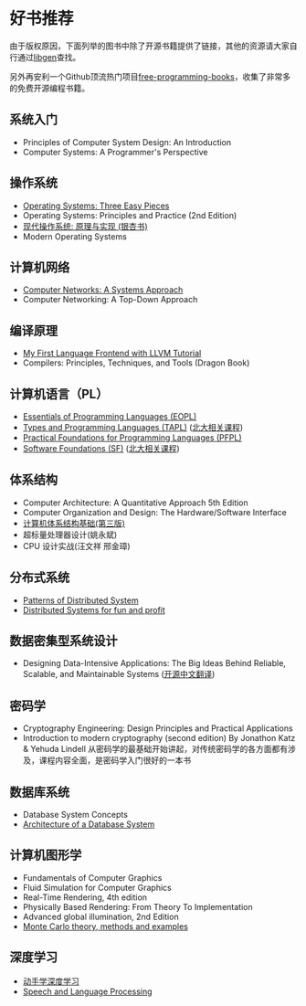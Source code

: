 # 好书推荐
由于版权原因，下面列举的图书中除了开源书籍提供了链接，其他的资源请大家自行通过[libgen](http://libgen.is/)查找。

另外再安利一个Github顶流热门项目[free-programming-books](https://github.com/EbookFoundation/free-programming-books)，收集了非常多的免费开源编程书籍。

## 系统入门
- Principles of Computer System Design: An Introduction
- Computer Systems: A Programmer's Perspective
## 操作系统
- [Operating Systems: Three Easy Pieces](https://pages.cs.wisc.edu/~remzi/OSTEP/)
- Operating Systems: Principles and Practice (2nd Edition)
- [现代操作系统: 原理与实现 (银杏书)](https://ipads.se.sjtu.edu.cn/mospi/)
- Modern Operating Systems
## 计算机网络
- [Computer Networks: A Systems Approach](https://book.systemsapproach.org/foreword.html)
- Computer Networking: A Top-Down Approach
## 编译原理
- [My First Language Frontend with LLVM Tutorial](https://llvm.org/docs/tutorial/MyFirstLanguageFrontend/index.html)
- Compilers: Principles, Techniques, and Tools (Dragon Book)
## 计算机语言（PL）
- [Essentials of Programming Languages (EOPL)](https://eopl3.com/)
- [Types and Programming Languages (TAPL)](https://www.cis.upenn.edu/~bcpierce/tapl/) ([北大相关课程](https://xiongyingfei.github.io/DPPL/2021/main.htm))
- [Practical Foundations for Programming Languages (PFPL)](https://www.cs.cmu.edu/~rwh/pfpl.html)
- [Software Foundations (SF)](https://softwarefoundations.cis.upenn.edu/) ([北大相关课程](https://xiongyingfei.github.io/SF/2021/))
## 体系结构
- Computer Architecture: A Quantitative Approach 5th Edition
- Computer Organization and Design: The Hardware/Software Interface
- [计算机体系结构基础(第三版)](https://github.com/foxsen/archbase)
- 超标量处理器设计(姚永斌)
- CPU 设计实战(汪文祥 邢金璋)
## 分布式系统
- [Patterns of Distributed System](https://github.com/dreamhead/patterns-of-distributed-systems)
- [Distributed Systems for fun and profit](http://book.mixu.net/distsys/index.html)
## 数据密集型系统设计
- Designing Data-Intensive Applications: The Big Ideas Behind Reliable, Scalable, and Maintainable Systems ([开源中文翻译](https://github.com/Vonng/ddia))
## 密码学
- Cryptography Engineering: Design Principles and Practical Applications
- Introduction to modern cryptography (second edition)
          By Jonathon Katz & Yehuda Lindell
          从密码学的最基础开始讲起，对传统密码学的各方面都有涉及，课程内容全面，是密码学入门很好的一本书
## 数据库系统
- Database System Concepts
- [Architecture of a Database System](https://dsf.berkeley.edu/papers/fntdb07-architecture.pdf)
## 计算机图形学
- Fundamentals of Computer Graphics
- Fluid Simulation for Computer Graphics
- Real-Time Rendering, 4th edition
- Physically Based Rendering: From Theory To Implementation
- Advanced global illumination, 2nd Edition
- [Monte Carlo theory, methods and examples](https://artowen.su.domains/mc/)
## 深度学习
- [动手学深度学习](http://tangshusen.me/Dive-into-DL-PyTorch/#/)
- [Speech and Language Processing](https://web.stanford.edu/~jurafsky/slp3/)
